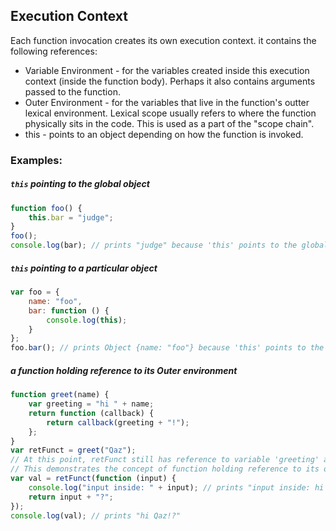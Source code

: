 ## Execution Context
Each function invocation creates its own execution context. it contains the following references:   
* Variable Environment - for the variables created inside this execution context (inside the function body). Perhaps it also contains arguments passed to the function.
* Outer Environment - for the variables that live in the function's outter lexical environment. Lexical scope usually refers to where the function physically sits in the code. This is used as a part of the "scope chain".
* this - points to an object depending on how the function is invoked. 

### Examples:
##### `this` pointing to the global object
```javascript 
function foo() {
	this.bar = "judge";
}
foo();
console.log(bar); // prints "judge" because 'this' points to the global object (Window)
```
##### `this` pointing to a particular object
```javascript 
var foo = {
    name: "foo",
    bar: function () {
        console.log(this);
    }
};
foo.bar(); // prints Object {name: "foo"} because 'this' points to the object foo
```
##### a function holding reference to its Outer environment
```javascript
function greet(name) {
    var greeting = "hi " + name;
    return function (callback) {
        return callback(greeting + "!");
    };
}
var retFunct = greet("Qaz");
// At this point, retFunct still has reference to variable 'greeting' although greet() was executed and is already popped from the stack.
// This demonstrates the concept of function holding reference to its outer environment. In other words, the variable 'greeting' is inside retFunct's lexical scope.
var val = retFunct(function (input) {
    console.log("input inside: " + input); // prints "input inside: hi Qaz!"
    return input + "?";
});
console.log(val); // prints "hi Qaz!?"
```
